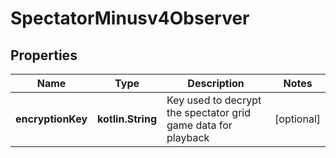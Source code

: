 
# SpectatorMinusv4Observer

## Properties
Name | Type | Description | Notes
------------ | ------------- | ------------- | -------------
**encryptionKey** | **kotlin.String** | Key used to decrypt the spectator grid game data for playback |  [optional]



